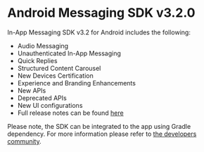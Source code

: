 # Android Messaging SDK v3.2.0

In-App Messaging SDK v3.2 for Android includes the following:
* Audio Messaging
* Unauthenticated In-App Messaging
* Quick Replies
* Structured Content Carousel
* New Devices Certification
* Experience and Branding Enhancements
* New APIs
* Deprecated APIs
* New UI configurations
* Full release notes can be found [here](https://s3-eu-west-1.amazonaws.com/ce-sr/Release+Notes/Mobile+App+SDK+v3.2+Release+Notes+-+Android.pdf)


Please note, the SDK can be integrated to the app using Gradle dependency. For more information please refer to [the developers community](https://developers.liveperson.com/android-quickstart.html).
